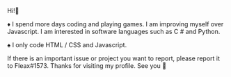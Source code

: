 Hi!👋 

♦️ I spend more days coding and playing games. I am improving myself over Javascript. I am interested in software languages ​​such as C # and Python.

 
♠ I only code HTML / CSS and Javascript.








If there is an important issue or project you want to report, please report it to Fleax#1573. Thanks for visiting my profile. See you 👋
